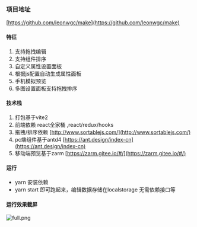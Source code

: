 ### 项目地址
[https://github.com/leonwgc/make](https://github.com/leonwgc/make)

#### 特征
1. 支持拖拽编辑
2. 支持组件排序
3. 自定义属性设置面板
4. 根据js配置自动生成属性面板
5. 手机模拟预览
6. 多图设置面板支持拖拽排序

#### 技术栈
1. 打包基于vite2 
2. 前端依赖 react全家桶 ,react/redux/hooks
3. 拖拽/排序依赖 [http://www.sortablejs.com/](http://www.sortablejs.com/)
4. pc端组件基于antd4 [https://ant.design/index-cn](https://ant.design/index-cn)
5. 移动端预览基于zarm [https://zarm.gitee.io/#/](https://zarm.gitee.io/#/)

#### 运行
- yarn 安装依赖
- yarn start 即可跑起来，编辑数据存储在localstorage 无需依赖接口等

#### 运行效果截屏

![full.png](https://p1-juejin.byteimg.com/tos-cn-i-k3u1fbpfcp/f5818bc53dd14d60b1a1afae6723f045~tplv-k3u1fbpfcp-watermark.image)